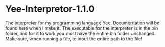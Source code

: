 # Yee-Interpretor-1.1.0
The interpreter for my programming language Yee. Documentation will be found here when I make it. The executable for the interpreter is in the bin folder, and for it to work you must have the entire bin folder unchanged. Make sure, when running a file, to inout the entire path to the file!
